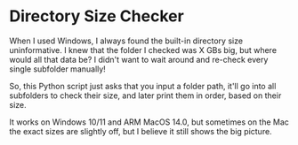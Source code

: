 # Directory Size Checker
When I used Windows, I always found the built-in directory size uninformative. I knew that the folder I checked was X GBs big, but where would all that data be? I didn't want to wait around and re-check every single subfolder manually! 

So, this Python script just asks that you input a folder path, it'll go into all subfolders to check their size, and later print them in order, based on their size.

It works on Windows 10/11 and ARM MacOS 14.0, but sometimes on the Mac the exact sizes are slightly off, but I believe it still shows the big picture.
